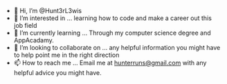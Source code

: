 - 👋 Hi, I’m @Hunt3rL3wis
- 👀 I’m interested in ... learning how to code and make a career out this job field
- 🌱 I’m currently learning ... Through my computer science degree and AppAcadamy. 
- 💞️ I’m looking to collaborate on ... any helpful information you might have to help point me in the right direction 
- 📫 How to reach me ...  Email me at hunterruns@gmail.com with any helpful advice you might have.

<!---
Hunt3rL3wis/Hunt3rL3wis is a ✨ special ✨ repository because its `README.md` (this file) appears on your GitHub profile.
You can click the Preview link to take a look at your changes.
--->
